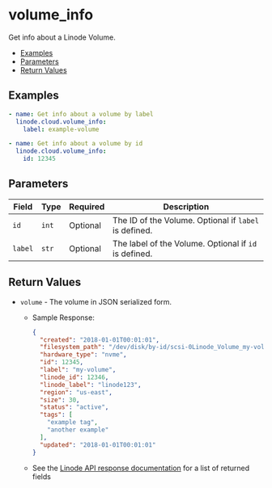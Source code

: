 # volume_info

Get info about a Linode Volume.


- [Examples](#examples)
- [Parameters](#parameters)
- [Return Values](#return-values)

## Examples

```yaml
- name: Get info about a volume by label
  linode.cloud.volume_info:
    label: example-volume

- name: Get info about a volume by id
  linode.cloud.volume_info:
    id: 12345
```










## Parameters

| Field     | Type | Required | Description                                                                  |
|-----------|------|----------|------------------------------------------------------------------------------|
| `id` | `int` | Optional | The ID of the Volume. Optional if `label` is defined.   |
| `label` | `str` | Optional | The label of the Volume. Optional if `id` is defined.   |






## Return Values

- `volume` - The volume in JSON serialized form.

    - Sample Response:
        ```json
        {
          "created": "2018-01-01T00:01:01",
          "filesystem_path": "/dev/disk/by-id/scsi-0Linode_Volume_my-volume",
          "hardware_type": "nvme",
          "id": 12345,
          "label": "my-volume",
          "linode_id": 12346,
          "linode_label": "linode123",
          "region": "us-east",
          "size": 30,
          "status": "active",
          "tags": [
            "example tag",
            "another example"
          ],
          "updated": "2018-01-01T00:01:01"
        }
        ```
    - See the [Linode API response documentation](https://www.linode.com/docs/api/volumes/#volume-view__responses) for a list of returned fields


